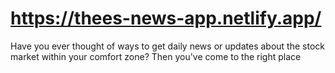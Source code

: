 # https://thees-news-app.netlify.app/

Have you ever thought of ways to get daily news or updates about the stock market within your comfort zone? Then you've come to the right place
